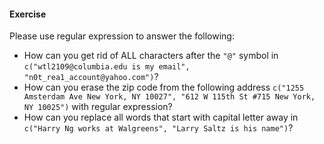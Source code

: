 #### Exercise

Please use regular expression to answer the following:
- How can you get rid of ALL characters after the `"@"` symbol in `c("wtl2109@columbia.edu is my email", "n0t_rea1_account@yahoo.com")`?
- How can you erase the zip code from the following address `c("1255 Amsterdam Ave New York, NY 10027", "612 W 115th St #715 New York, NY 10025")` with regular expression?
- How can you replace all words that start with capital letter away in `c("Harry Ng works at Walgreens", "Larry Saltz is his name")`?
